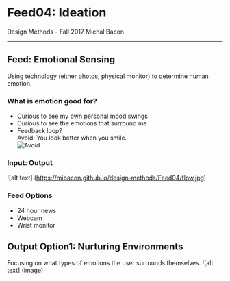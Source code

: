 
Feed04: Ideation
================

Design Methods - Fall 2017
Michal Bacon

-------

## Feed: Emotional Sensing
Using technology (either photos, physical monitor) to determine human emotion.

### What is emotion good for?
* Curious to see my own personal mood swings
* Curious to see the emotions that surround me
* Feedback loop?  
  Avoid: You look better when you smile.  
  ![Avoid](https://media.giphy.com/media/3o7aDcNEcoPqyUKe40/giphy.gif)

### Input: Output
![alt text] (https://mibacon.github.io/design-methods/Feed04/flow.jpg)

### Feed Options
* 24 hour news
* Webcam
* Wrist monitor

## Output Option1: Nurturing Environments
Focusing on what types of emotions the user surrounds themselves. 
![alt text] (image)

